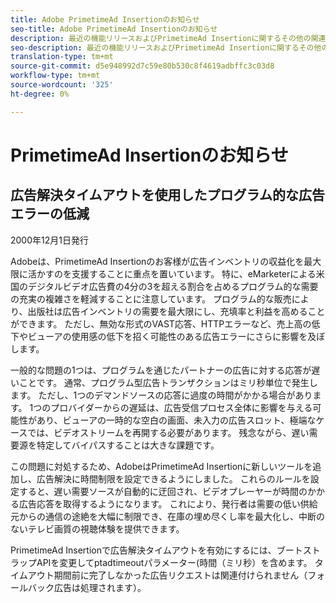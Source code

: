 ```yaml
---
title: Adobe PrimetimeAd Insertionのお知らせ
seo-title: Adobe PrimetimeAd Insertionのお知らせ
description: 最近の機能リリースおよびPrimetimeAd Insertionに関するその他の関連ニュースに関するお知らせ
seo-description: 最近の機能リリースおよびPrimetimeAd Insertionに関するその他の関連ニュースに関するお知らせ
translation-type: tm+mt
source-git-commit: d5e948992d7c59e80b530c8f4619adbffc3c03d8
workflow-type: tm+mt
source-wordcount: '325'
ht-degree: 0%

---
```



# PrimetimeAd Insertionのお知らせ

## 広告解決タイムアウトを使用したプログラム的な広告エラーの低減

2000年12月1日発行

Adobeは、PrimetimeAd Insertionのお客様が広告インベントリの収益化を最大限に活かすのを支援することに重点を置いています。 特に、eMarketerによる米国のデジタルビデオ広告費の4分の3を超える割合を占めるプログラム的な需要の充実の複雑さを軽減することに注意しています。 プログラム的な販売により、出版社は広告インベントリの需要を最大限にし、充填率と利益を高めることができます。 ただし、無効な形式のVAST応答、HTTPエラーなど、売上高の低下やビューアの使用感の低下を招く可能性のある広告エラーにさらに影響を及ぼします。

一般的な問題の1つは、プログラムを通じたパートナーの広告に対する応答が遅いことです。 通常、プログラム型広告トランザクションはミリ秒単位で発生します。 ただし、1つのデマンドソースの応答に過度の時間がかかる場合があります。 1つのプロバイダーからの遅延は、広告受信プロセス全体に影響を与える可能性があり、ビューアの一時的な空白の画面、未入力の広告スロット、極端なケースでは、ビデオストリームを再開する必要があります。 残念ながら、遅い需要源を特定してバイパスすることは大きな課題です。

この問題に対処するため、AdobeはPrimetimeAd Insertionに新しいツールを追加し、広告解決に時間制限を設定できるようにしました。 これらのルールを設定すると、遅い需要ソースが自動的に迂回され、ビデオプレーヤーが時間のかかる広告応答を取得するようになります。 これにより、発行者は需要の低い供給元からの通信の途絶を大幅に制限でき、在庫の埋め尽くし率を最大化し、中断のないテレビ画質の視聴体験を提供できます。

PrimetimeAd Insertionで広告解決タイムアウトを有効にするには、ブートストラップAPIを変更してptadtimeoutパラメーター(時間（ミリ秒）を含めます。  タイムアウト期間前に完了しなかった広告リクエストは関連付けられません（フォールバック広告は処理されます）。